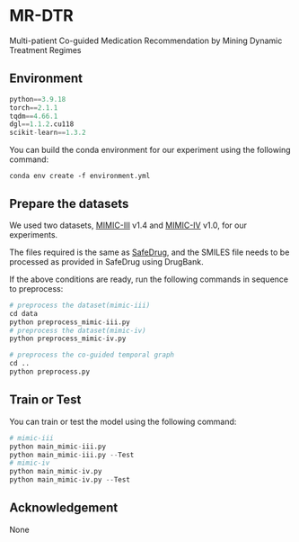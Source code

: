 # MR-DTR

Multi-patient Co-guided Medication Recommendation by Mining Dynamic Treatment Regimes


## Environment
```python
python==3.9.18
torch==2.1.1
tqdm==4.66.1
dgl==1.1.2.cu118
scikit-learn==1.3.2
```
You can build the conda environment for our experiment using the following command:
```
conda env create -f environment.yml
```



## Prepare the datasets

We used two datasets, [MIMIC-III](https://mimic.mit.edu/docs/iii/) v1.4 and [MIMIC-IV](https://mimic.mit.edu/docs/iv/) v1.0, for our experiments.

The files required is the same as [SafeDrug](https://github.com/ycq091044/SafeDrug/), and the SMILES file needs to be processed as provided in SafeDrug using DrugBank.

If the above conditions are ready, run the following commands in sequence to preprocess:

```python
# preprocess the dataset(mimic-iii)
cd data
python preprocess_mimic-iii.py
# preprocess the dataset(mimic-iv)
python preprocess_mimic-iv.py

# preprocess the co-guided temporal graph
cd ..
python preprocess.py

```



## Train or Test


You can train or test the model using the following command:
```python
# mimic-iii
python main_mimic-iii.py
python main_mimic-iii.py --Test
# mimic-iv
python main_mimic-iv.py
python main_mimic-iv.py --Test
```

## Acknowledgement
None
